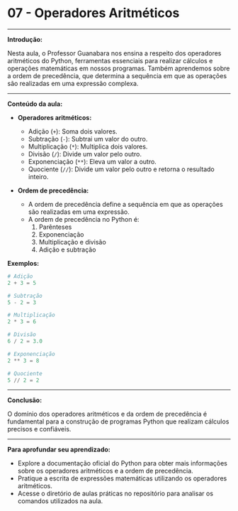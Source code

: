 # **07 - Operadores Aritméticos**

---

**Introdução:**

Nesta aula, o Professor Guanabara nos ensina a respeito dos operadores aritméticos do Python, ferramentas essenciais para realizar cálculos e operações matemáticas em nossos programas. Também aprendemos sobre a ordem de precedência, que determina a sequência em que as operações são realizadas em uma expressão complexa.

---

**Conteúdo da aula:**

* **Operadores aritméticos:**
    * Adição (`+`): Soma dois valores.
    * Subtração (`-`): Subtrai um valor do outro.
    * Multiplicação (`*`): Multiplica dois valores.
    * Divisão (`/`): Divide um valor pelo outro.
    * Exponenciação (`**`): Eleva um valor a outro.
    * Quociente (`//`): Divide um valor pelo outro e retorna o resultado inteiro.

* **Ordem de precedência:**
    * A ordem de precedência define a sequência em que as operações são realizadas em uma expressão.
    * A ordem de precedência no Python é:
        1. Parênteses
        2. Exponenciação
        3. Multiplicação e divisão
        4. Adição e subtração

**Exemplos:**

```python
# Adição
2 + 3 = 5

# Subtração
5 - 2 = 3

# Multiplicação
2 * 3 = 6

# Divisão
6 / 2 = 3.0

# Exponenciação
2 ** 3 = 8

# Quociente
5 // 2 = 2
```

---

**Conclusão:**

O domínio dos operadores aritméticos e da ordem de precedência é fundamental para a construção de programas Python que realizam cálculos precisos e confiáveis.

---

**Para aprofundar seu aprendizado:**

* Explore a documentação oficial do Python para obter mais informações sobre os operadores aritméticos e a ordem de precedência.
* Pratique a escrita de expressões matemáticas utilizando os operadores aritméticos.
* Acesse o diretório de aulas práticas no repositório para analisar os comandos utilizados na aula.
